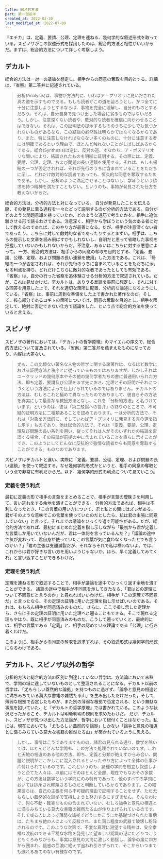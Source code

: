 ```yaml
---
title: 総合的方法
part: 第一部前半
created_at: 2022-03-30
last_modified_at: 2022-07-09
---
```

『エチカ』は、定義、要請、公理、定理を連ねる、幾何学的な叙述形式を取っている。スピノザがこの叙述形式を採用したのは、総合的方法と相性がいいからだ。まずは、総合的方法について詳しく考察しよう。

## デカルト

総合的方法は一対一の議論を想定し、相手からの同意の奪取を目的とする。詳細は、『省察』第二答弁に記述されている。

>分析(Analysis)は、事物が方法的に、いわばア・プリオリに見いだされた真の道を示すものである。もしも読者がこの道を辿ろうとし、かつ全てに十分に注意しようとするならば、事物を完全に理解し、自分のものとするだろう。それは、自分自身で見つけ出した場合に劣るものではないだろう。しかし、注意深くない読者や、敵対的な読者を確信に向かわせることはできない。それは、この証明法の提示するもののうちに少しでも気づかれないものがあるなら、この結論の必然性は明らかではなくなるからであり、また、特に注意しなければならない多くのものに、十分に注意する者には明確であるという理由で、ほとんど触れないことがしばしばあるからである。総合(Synthesis)は逆に、反対の道、すなわち、ア・ポステリオリな問いにより、結論されたものを明晰に証明する。その際には、定義、要請、公理、定理、および問題の長い連鎖を使用する。それは、もしも帰結の一つが否定されれば、それが先行のうちに含まれていることをただちに示し、どれだけ敵対的な読者であっても、恒久的な同意を奪取するためである。しかし、分析のように満足させることはないし、学ぼうという欲求を持つ精神を満たすこともない。というのも、事物が発見された仕方を教えないからだ。

総合的方法は、分析的方法と対になっている。
自分が発見したことを伝える際、その発見に至る過程を一々たどって説明するのが分析的方法である。自分がどのような問題意識を持っていたか、どのような道筋で考えたかを、相手に追体験させる形で語るわけである。注意深く、相手から学ぼうという気のある者に対して教えるのであれば、このやり方が最善になる。だが、相手が注意深くない者であったり、こちらに対して敵対的な者であったりするとまずい。相手は、こちらの提示した文章を読み飛ばすかもしれないし、自明だと思って省略した事柄を把握していないかもしれないからだ。不注意、あるいはこちらに対する悪意によって。
一方、総合的方法は、相手からの同意の奪取を目的とする、「定義、要請、公理、定理、および問題の長い連鎖を使用」した方法である。これは、「帰結の一つが否定されれば、それが先行のうちに含まれていることをただちに示」せる利点を持ち、どれだけこちらに敵対的な者であったとしても有効である。
『省察』は、自分の行った省察を追体験させる分析的方法で叙述されている。だが、これは見せかけだ。デカルトは、ありうる反論を事前に想定し、それに対する回答を用意した上で、それを適切な箇所に配置、分析的な論述になるようにしている。『省察』は、事前に周到な準備をした上で書かれた著作なのだ。そして、核心部分であるコギトの箇所については、同意の奪取を目的とし、相手を限定して、絶対に否定できない仕方で議論をした、という点で総合的方法を使っていると言える。

## スピノザ

スピノザの著作においては、『デカルトの哲学原理』のマイエルの序文で、総合的方法について言及されている。『省察』第二答弁を踏まえたものになっており、内容は大差ない。

>尤も、この比類ない著名な人物の哲学に関する諸著作は、なるほど数学における証明方法と秩序とに従っているものではありますが、しかしそれはユークリッドの幾何原本やその他の幾何学者たちの書に普通用いられた方法、即ち定義、要請及び公理をまず先におき、定理とその証明がそれにつづくという方法によって仕上げられているのではありません。デカルトの方法は、むしろこれと極めて異なったものでありまして、彼自らその方法を真実にして最善なる教授方法となし、これを「分析的方法」と名づけています。というのは、彼は「第二駁論への答弁」の終りのところで、不可疑的証明方法に二種類あることを認めております。一は分析的方法で、それは「対象を方法的に、そしていわばア・プリオリに発見する真の道を指し示す」ものであり、他は総合的方法で、それは「定義、要請、公理、定理及び問題の長い系列を用い、従ってそれは人がそのいずれかの結論を否認する場合、その結論が前提の中に含まれていることを直ちに示すことができ、このようにしてどんなに反抗的で強情な読者からも同意を奪取することができる」ものなのであります。

スピノザはデカルトと違い、実際に「定義、要請、公理、定理、および問題の長い連鎖」を使って叙述する。なぜ幾何学的形式かというと、相手の同意の奪取という点で非常に有利だからだ。以下、幾何学的形式の利点について見ていこう。

### 定義を使う利点

最初に定義の形で相手の言葉をまとめることで、相手が言葉の曖昧さを利用して、言い逃れをする余地を潰すことができる。
分析的方法であれば、相手は不利になったとき、「この言葉の用い方について、君と私との間にはズレがある。君がそのような意味でこの言葉を使っていたのだとしたら、私は君の主張に同意していない」と言って、それまでの議論をひっくり返す可能性がある。だが、総合的方法であれば、最初にまとめた定義を指し示しながら「最初から君が定義した言葉しか用いていないんだが、君は一体何を言っているんだ？」「議論の途中で気が変わって、君自身が使っていたこの言葉が気に食わなくなったとでも言うのかい？」「君の主張は支離滅裂だが、それならそれで私は構わないよ。では、これからは君が好きな言い方を用いようじゃないか。ほら、早く定義してみてくれ」と言い返すことができるわけだ。

### 定理を使う利点

定理を連ねる形で叙述することで、相手が議論を途中でひっくり返す余地を潰すことができる。
議論の途中で相手が不同意を示してきたなら、「君はどの定理について不同意だと言うのか」と尋ねればいいわけだ。相手が「この定理で不同意だ」と言ったなら、その定理の証明に用いた定理を指し示せばいいのである。それは、もちろん相手が同意済みのものだ。
さらに、ここで指し示した定理から、さらにその定理の証明に用いた定理へと遡ることもできる。そこで現れる定理もやはり、既に相手が同意済みのものだ。こうして遡っていくと、最終的には、相手の言葉である「定義」と、相手の認めている理論である「公理」に行き着くわけだ。

このように、相手からの同意の奪取を追求すれば、その叙述形式は幾何学的形式になるわけである。

## デカルト、スピノザ以外の哲学

分析的方法と総合的方法の区別に到達していない哲学は、方法論において未熟で、学問の域に達していないものとして整理されることになる。デカルト以前の哲学は、「尤もらしい蓋然的な論拠」を持つものに過ぎず、「論争と意見の相違とに満ちみちている莫大な書籍の雑然たる山」を生み出しただけだった。そして、薄弱な根拠で否定したものが、また別の薄弱な根拠で否定される、という無駄な事態を招いていた、と『デカルトの哲学原理』では書かれている。このような状況だったからこそ、デカルトは明晰判明の規則を求めたわけだ。
だが、デカルト、スピノザが見つけ出した方法論が、哲学において根付くことはなかった。私には、現在においても「尤もらしい蓋然的な論拠」しかない「論争と意見の相違とに満ちみちている莫大な書籍の雑然たる山」が築かれているように思える。

>しかし、事情はこうでありますものの、諸君の見られる通り、数学を除いては、ほとんどどんな学問も、この方法で処理されていないのです。これと天地の相違のある他の方法、即ち、定義と分類が絶えずからみ合い、問題と説明がここかしこに混入されるといったやり方によって全体の仕事が片付けられているのです。これというのも、諸種の学問を樹立し叙述しようと企てた人々は、以前にはそのほとんど全部、現在でもなおその多数が、この方法は数学という学問にのみ特有であって、他のすべての学問においては排斥され軽蔑さるものだと判断しているからであります。この結果彼らは、自己の主張を何ら不可疑的理由で証明することをせず、ただ尤もらしい蓋然的な論拠で支持しようと努力するにすぎません。そんなわけで、何ら不動・確実なものの含まれていない、むしろ論争と意見の相違とに満ちみちている莫大な書籍の雑然たる山が作り上げられているのです。そして或る人によって薄弱な論拠でどうにかこうにか基礎づけられた事柄は、たちまち他の人によって反駁され、また同じ程度の武器で破壊し粉砕されるのです。このような次第で、不変な真理に渇望する精神は、安全幸福な渡航のできる平穏な水路を発見して望ましい認識の港にたどりつこうともくろみながらも、事実は意見の大海に激しく動揺し、論争の嵐に四方から囲まれ、疑惑の巨浪に絶えず追われ引きずられて、そこからいつまでも逃れるあてのない有様なのです。
